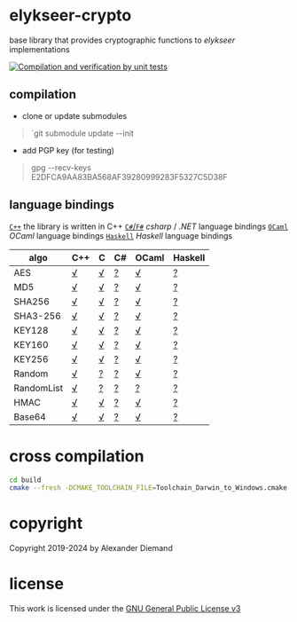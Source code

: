 # elykseer-crypto
base library that provides cryptographic functions to _elykseer_ implementations

[![Compilation and verification by unit tests](https://github.com/eLyKseeR/elykseer-crypto/actions/workflows/CI.yml/badge.svg)](https://github.com/eLyKseeR/elykseer-crypto/actions/workflows/CI.yml)

## compilation

* clone or update submodules

> `git submodule update --init

* add PGP key (for testing)

> gpg --recv-keys E2DFCA9AA83BA568AF39280999283F5327C5D38F

## language bindings

[`C++`](src/cpp)  the library is written in C++
[`C#`/`F#`](src/csharp)   _csharp_ / _.NET_ language bindings
[`OCaml`](src/ml) _OCaml_ language bindings
[`Haskell`](src/haskell) _Haskell_ language bindings

| algo | C++ |  C  | C# | OCaml | Haskell |  
| ---- | ---- | ---- | ---- | ---- | ---- |  
| AES | [√](src/cpp/aes.hpp.md) | [√](src/cpp/aes_cbindings.cpp.md) | [?](src/csharp/Aes.cs.md) | [√](src/ml/lib/aes256.ml) | [?](src/haskell/Aes.hs.md) |
| MD5 | [√](src/cpp/md5.hpp.md) | [√](src/cpp/md5_cbindings.cpp.md) | [?](src/csharp/Md5.cs.md) | [√](src/ml/lib/md5.ml) | [?](src/haskell/Md5.hs.md) |
| SHA256 | [√](src/cpp/sha256.hpp.md) | [√](src/cpp/sha256_cbindings.cpp.md) | [?](src/csharp/Sha256.cs.md) | [√](src/ml/lib/sha256.ml) | [?](src/haskell/Sha256.hs.md) |
| SHA3-256 | [√](src/cpp/sha3.hpp.md) | [√](src/cpp/sha3_cbindings.cpp.md) | [?](src/csharp/Sha3.cs.md) | [√](src/ml/lib/sha3_256.ml) | [?](src/haskell/Sha3.hs.md) |
| KEY128 | [√](src/cpp/key128.hpp.md) | [√](src/cpp/key128_cbindings.cpp.md) | [?](src/csharp/Key128.cs.md) | [√](src/ml/lib/key128.ml) | [?](src/haskell/Key128.hs.md) |
| KEY160 | [√](src/cpp/key160.hpp.md) | [√](src/cpp/key160_cbindings.cpp.md) | [?](src/csharp/Key160.cs.md) | [√](src/ml/lib/key160.ml) | [?](src/haskell/Key160.hs.md) |
| KEY256 | [√](src/cpp/key256.hpp.md) | [√](src/cpp/key256_cbindings.cpp.md) | [?](src/csharp/Key256.cs.md) | [√](src/ml/lib/key256.ml) | [?](src/haskell/Key256.hs.md) |
| Random | [√](src/cpp/random.hpp.md) | [?](src/cpp/random_cbindings.cpp.md) | [?](src/csharp/Random.cs.md) | [√](src/ml/lib/random.ml) | [?](src/haskell/Random.hs.md) |
| RandomList | [√](src/cpp/randlist.hpp.md) | [?](src/cpp/randlist_cbindings.cpp.md) | [?](src/csharp/RandList.cs.md) | [?](src/ml/lib/randlist.ml) | [?](src/haskell/RandList.hs.md) |
| HMAC | [√](src/cpp/hmac.hpp.md) | [√](src/cpp/hmac_cbindings.cpp.md) | [?](src/csharp/HMAC.cs.md) | [√](src/ml/lib/hmac.ml) | [?](src/haskell/HMAC.hs.md) |
| Base64 | [√](src/cpp/base64.hpp.md) | [√](src/cpp/base64_cbindings.cpp.md) | [?](src/csharp/Base64.cs.md) | [√](src/ml/lib/base64.ml) | [?](src/haskell/Base64.hs.md) |


# cross compilation

```sh
cd build
cmake --fresh -DCMAKE_TOOLCHAIN_FILE=Toolchain_Darwin_to_Windows.cmake -DCMAKE_BUILD_TYPE=Release .
```

# copyright

Copyright 2019-2024 by Alexander Diemand

# license

This work is licensed under the 
[GNU General Public License v3](https://www.gnu.org/licenses/gpl.html)

